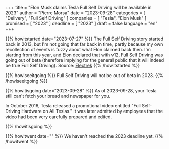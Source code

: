 +++
title     			= "Elon Musk claims Tesla Full Self Driving will be available in 2023"
author  		  = "Pierre Morsa"
date 		      = "2023-09-28"
categories 		= [ "Delivery", "Full Self Driving" ]
companies			= [ "Tesla", "Elon Musk" ]
promised			= [ "2023" ]
deadline				= [ "2023" ]
draft      		= false
language				= "en"
+++

{{% howitstarted date="2023-07-27" %}}
The Full Self Driving story started back in 2013, but I'm not going that far back in time, partly because my own recollection of events is fuzzy about what Elon claimed back then. I'm starting from this year, and Elon declared that with v12, Full Self Driving was going out of beta (therefore implying for the general public that it will indeed be true Full Self Driving). Source: [Electrek](https://electrek.co/2023/07/27/elon-musk-tesla-full-self-driving-update-mind-blowing/)
{{% /howitstarted %}}

<!--more-->

{{% howiseeitgoing %}}
Full Self Driving will not be out of beta in 2023.
{{% /howiseeitgoing %}}

{{% howitisgoing date="2023-09-28" %}}
As of 2023-09-28, your Tesla still can't fetch your bread and newspaper for you.

In October 2016, Tesla released a promotional video entitled "Full Self-Driving Hardware on All Teslas." It was later admitted by employees that the video had been very carefully prepared and edited.

{{% /howitisgoing %}}

{{% howitwent date="" %}}
We haven't reached the 2023 deadline yet.
{{% /howitwent %}}
